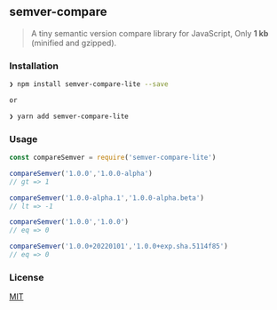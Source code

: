 semver-compare
--

> A tiny semantic version compare library for JavaScript, Only **1 kb** (minified and gzipped). 

### Installation

```bash
❯ npm install semver-compare-lite --save

or

❯ yarn add semver-compare-lite
```

### Usage

```js
const compareSemver = require('semver-compare-lite')

compareSemver('1.0.0','1.0.0-alpha')
// gt => 1

compareSemver('1.0.0-alpha.1','1.0.0-alpha.beta')
// lt => -1

compareSemver('1.0.0','1.0.0')
// eq => 0

compareSemver('1.0.0+20220101','1.0.0+exp.sha.5114f85')
// eq => 0

```

### License
[MIT](https://opensource.org/licenses/MIT)   